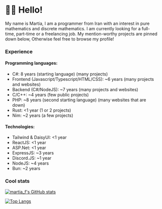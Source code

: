 # 👋🏻 Hello!
My name is Martia, I am a programmer from Iran with an interest in pure mathematics and discrete mathematics. I am currently looking for a full-time, part-time or a freelancing job. My mention-worthy projects are pinned down below, Otherwise feel free to browse my profile!

### Experience
#### Programming languages:
- C#: 8 years (starting language) (many projects)
- Frontend (Javascript/Typescript/HTML/CSS): ~6 years (many projects and websites)
- Backend (C#/NodeJS): ~7 years (many projects and websites)
- C/C++: ~4 years (few public projects)
- PHP: ~8 years (second starting language) (many websites that are down)
- Rust: <1 year (1 or 2 projects)
- Nim: ~2 years (a few projects)

#### Technologies:
- Tailwind & DaisyUI: <1 year
- ReactJS: <1 year
- ASP.Net: <1 year
- ExpressJS: ~3 years
- Discord.JS: ~1 year
- NodeJS: ~4 years
- Bun: ~2 years

### Cool stats

[![martia_f's GitHub stats](https://github-readme-stats.vercel.app/api?username=MinecraftPublisher&show_icons=true&theme=onedark)](https://github.com/anuraghazra/github-readme-stats)

[![Top Langs](https://github-readme-stats.vercel.app/api/top-langs/?username=MinecraftPublisher&layout=compact&show_icons=true&theme=onedark)](https://github.com/anuraghazra/github-readme-stats)
